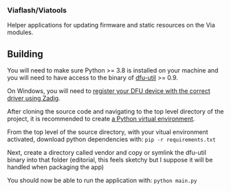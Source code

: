 ### Viaflash/Viatools

Helper applications for updating firmware and static resources on the Via modules.

## Building

You will need to make sure Python >= 3.8 is installed on your machine and you will need to have access to the binary of [dfu-util](http://dfu-util.sourceforge.net/) >= 0.9.

On Windows, you will need to [register your DFU device with the correct driver using Zadig](https://starling.space/via/platform-info#viaflash).

After cloning the source code and navigating to the top level directory of the project, it is recommended to create [a Python virtual environment](https://docs.python.org/3/library/venv.html).

From the top level of the source directory, with your vitual environment activated, download python dependencies with:
```pip -r requirements.txt```

Next, create a directory called vendor and copy or symlink the dfu-util binary into that folder (editorial, this feels sketchy but I suppose it will be handled when packaging the app)

You should now be able to run the application with:
```python main.py```
